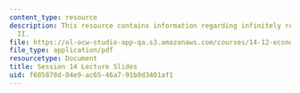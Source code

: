 ```yaml
---
content_type: resource
description: This resource contains information regarding infinitely repeated games
  II.
file: https://ol-ocw-studio-app-qa.s3.amazonaws.com/courses/14-12-economic-applications-of-game-theory-fall-2012/f685878d04e9ac6546a791b8d3401af1_MIT14_12F12_slides14.pdf
file_type: application/pdf
resourcetype: Document
title: Session 14 Lecture Slides
uid: f685878d-04e9-ac65-46a7-91b8d3401af1
---
```

